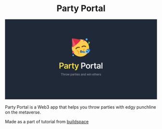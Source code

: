 <h1 align="center">Party Portal</h1>

<p align="center">

  <img src="public/og-image.png" title="Party Portal" alt="Party Portal" />
</p>

Party Portal is a Web3 app that helps you throw parties with edgy punchline on the metaverse.

Made as a part of tutorial from [buildspace](https://buildspace.so)
